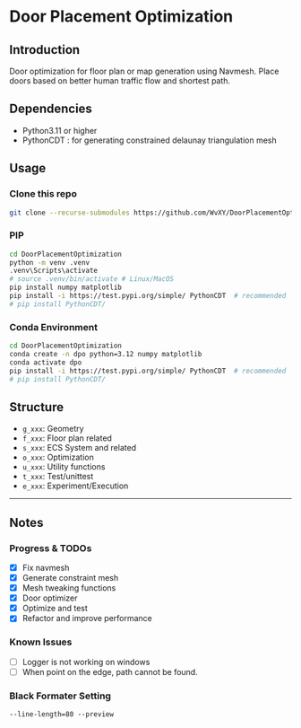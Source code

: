 # Door Placement Optimization

## Introduction

Door optimization for floor plan or map generation using Navmesh.
Place doors based on better human traffic flow and shortest path.

## Dependencies

- Python3.11 or higher
- PythonCDT : for generating constrained delaunay triangulation mesh

## Usage

### Clone this repo

```bash
git clone --recurse-submodules https://github.com/WvXY/DoorPlacementOptimization.git
```

### PIP

```bash
cd DoorPlacementOptimization
python -m venv .venv
.venv\Scripts\activate 
# source .venv/bin/activate # Linux/MacOS
pip install numpy matplotlib
pip install -i https://test.pypi.org/simple/ PythonCDT  # recommended
# pip install PythonCDT/ 
```

### Conda Environment

```bash
cd DoorPlacementOptimization
conda create -n dpo python=3.12 numpy matplotlib
conda activate dpo 
pip install -i https://test.pypi.org/simple/ PythonCDT  # recommended 
# pip install PythonCDT/ 
```

## Structure

- `g_xxx`: Geometry
- `f_xxx`: Floor plan related
- `s_xxx`: ECS System and related
- `o_xxx`: Optimization
- `u_xxx`: Utility functions
- `t_xxx`: Test/unittest
- `e_xxx`: Experiment/Execution

--------
## Notes

### Progress & TODOs

- [X] Fix navmesh
- [X] Generate constraint mesh
- [X] Mesh tweaking functions
- [X] Door optimizer
- [X] Optimize and test
- [X] Refactor and improve performance

### Known Issues

- [ ] Logger is not working on windows
- [ ] When point on the edge, path cannot be found.

### Black Formater Setting

```--line-length=80 --preview```

